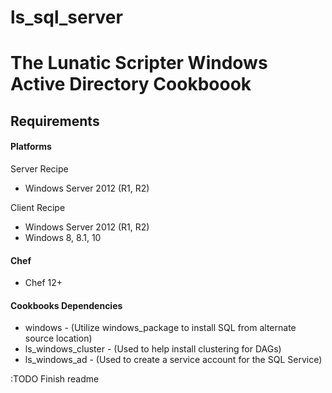# ls_sql_server

The Lunatic Scripter Windows Active Directory Cookboook
=======================================================

Requirements
------------
#### Platforms
Server Recipe
* Windows Server 2012 (R1, R2)

Client Recipe
* Windows Server 2012 (R1, R2)
* Windows 8, 8.1, 10

#### Chef
- Chef 12+

#### Cookbooks Dependencies
* windows - (Utilize windows_package to install SQL from alternate source location)
* ls_windows_cluster - (Used to help install clustering for DAGs)
* ls_windows_ad - (Used to create a service account for the SQL Service)

:TODO Finish readme